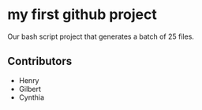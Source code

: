 # my first github project
Our bash script project that generates a batch of 25 files.

## Contributors 

- Henry
- Gilbert
- Cynthia
